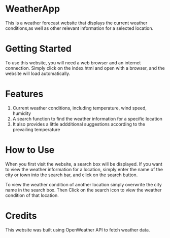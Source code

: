 # WeatherApp
This is a weather forecast website that displays the current weather conditions,as well as other relevant information for a selected location.

# Getting Started
To use this website, you will need a web browser and an internet connection. Simply click on the index.html and open with a browser, and the website will load automatically.

# Features
1. Current weather conditions, including temperature, wind speed, humidity
2. A search function to find the weather information for a specific location
3. It also provides a little addditional suggestions according to the prevailing temperature

# How to Use
When you first visit the website, a search box will be displayed. If you want to view the weather information for a location, simply enter the name of the city or town into the search bar, and click on the search button.

To view the weather condition of another location simply overwrite the city name in the search box. Then Click on the search icon to view the weather condition of that location.

# Credits
This website was built using OpenWeather API to fetch weather data.
